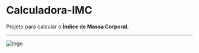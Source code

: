# Calculadora-IMC
 Projeto para calcular o **Índice de Massa Corporal.**
 ***
 ![logo](https://user-images.githubusercontent.com/99828311/227022959-966b1425-893b-48e1-b791-6e4af786437a.png)
